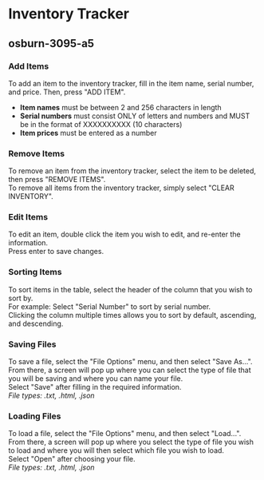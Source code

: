 # Inventory Tracker
## osburn-3095-a5

### Add Items
To add an item to the inventory tracker, fill in the item name, serial number, and price. Then, press "ADD ITEM".
* **Item names** must be between 2 and 256 characters in length
* **Serial numbers** must consist ONLY of letters and numbers and MUST be in the format of XXXXXXXXXX (10 characters)
* **Item prices** must be entered as a number

### Remove Items
To remove an item from the inventory tracker, select the item to be deleted, then press "REMOVE ITEMS".\
To remove all items from the inventory tracker, simply select "CLEAR INVENTORY".

### Edit Items
To edit an item, double click the item you wish to edit, and re-enter the information.\
Press enter to save changes.

### Sorting Items
To sort items in the table, select the header of the column that you wish to sort by.\
For example: Select "Serial Number" to sort by serial number.\
Clicking the column multiple times allows you to sort by default, ascending, and descending.

### Saving Files
To save a file, select the "File Options" menu, and then select "Save As...".\
From there, a screen will pop up where you can select the type of file that you will be saving and where you can name your file.\
Select "Save" after filling in the required information.\
_File types: .txt, .html, .json_

### Loading Files
To load a file, select the "File Options" menu, and then select "Load...".\
From there, a screen will pop up where you select the type of file you wish to load and where you will then select which file you wish to load.\
Select "Open" after choosing your file.\
_File types: .txt, .html, .json_

